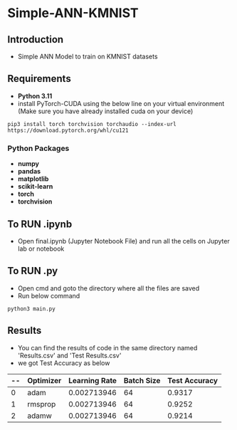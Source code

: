 # Simple-ANN-KMNIST
## Introduction
- Simple ANN Model to train on KMNIST datasets 
## Requirements
- **Python 3.11**
- install PyTorch-CUDA using the below line on your virtual environment (Make sure you have already installed cuda on your device)
```
pip3 install torch torchvision torchaudio --index-url https://download.pytorch.org/whl/cu121
```
### Python Packages
- **numpy**
- **pandas**
- **matplotlib**
- **scikit-learn**
- **torch**
- **torchvision**
## To RUN .ipynb
- Open final.ipynb (Jupyter Notebook File) and run all the cells on Jupyter lab or notebook 
## To RUN .py
- Open cmd and goto the directory where all the files are saved
- Run below command
```
python3 main.py
```
## Results
- You can find the results of code in the same directory named 'Results.csv' and 'Test Results.csv'
- we got Test Accuracy as below

| -- | Optimizer | Learning Rate | Batch Size | Test Accuracy |
| -- | -- | -- | -- | -- |
| 0 | adam | 0.002713946 | 64 | 0.9317 |
| 1 | rmsprop | 0.002713946 | 64 | 0.9252 |
| 2 | adamw | 0.002713946 | 64 | 0.9214 |
